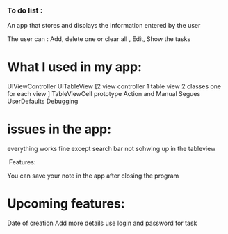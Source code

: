 ### To do list :‬‬

‪‪An app that stores and displays the information entered by the user‬‬

‪‪The user can : Add, delete one or clear all , Edit, Show the tasks


# What I used in my app:

UIViewController
UITableView
[2 view controller 1 table view 2 classes one for each view ]
TableViewCell prototype
Action and Manual Segues
UserDefaults
Debugging

# issues in the app:
everything works fine except
search bar not sohwing up in the tableview

‬‬‪‪ Features:‬‬

‪‪You can save your note in the app after closing the program

# ‪Upcoming features:‬

‪Date of creation‬ ‪Add more details
use login and password for task
